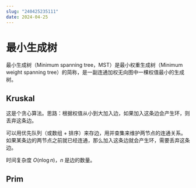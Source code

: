 ```yaml
---
slug: "240425235111"
date: 2024-04-25
---
```


# 最小生成树


最小生成树（Minimum spanning tree，MST）是最小权重生成树（Minimum weight spanning tree）的简称，是一副连通加权无向图中一棵权值最小的生成树。

## Kruskal

这是个贪心算法。思路：根据权值从小到大加入边，如果加入这条边会产生环，则丢弃这条边。

可以用优先队列（或数组 + 排序）来存边，用并查集来维护两节点的连通关系。如果某条边的两节点之前就已经连通，那么加入这条边就会产生环，需要丢弃这条边。

时间复杂度 $O(n \log n)$，$n$ 是边的数量。

## Prim


